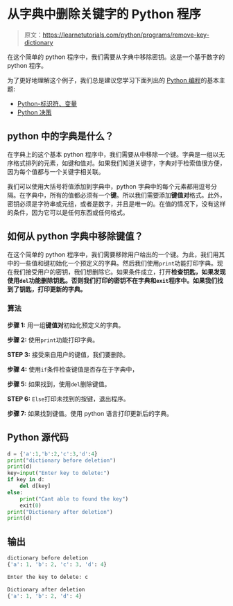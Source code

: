 # 从字典中删除关键字的 Python 程序

> 原文：<https://learnetutorials.com/python/programs/remove-key-dictionary>

在这个简单的 python 程序中，我们需要从字典中移除密钥。这是一个基于数字的 python 程序。

为了更好地理解这个例子，我们总是建议您学习下面列出的 [Python 编程](../ "Python tutorial")的基本主题:

*   [Python-标识符、变量](../../python/identifiers-variables "operators in python")
*   [Python 决策](../../python/decision-making-statements "operators in python")

## python 中的字典是什么？

在字典上的这个基本 python 程序中，我们需要从中移除一个键。字典是一组以无序格式排列的元素，如键和值对。如果我们知道关键字，字典对于检索值很方便，因为每个值都与一个关键字相关联。

我们可以使用大括号将值添加到字典中，python 字典中的每个元素都用逗号分隔。在字典中，所有的值都必须有一个**键**。所以我们需要添加**键值对**格式。此外，密钥必须是字符串或元组，或者是数字，并且是唯一的。在值的情况下，没有这样的条件，因为它可以是任何东西或任何格式。

## 如何从 python 字典中移除键值？

在这个简单的 python 程序中，我们需要移除用户给出的一个键。为此，我们用其中的一些值和键初始化一个预定义的字典。然后我们使用`print`功能打印字典。现在我们接受用户的密钥，我们想删除它。如果条件成立，打开**检查钥匙，如果发现使用`del`功能删除钥匙。否则我们打印的密钥不在字典和`exit`程序中。如果我们找到了钥匙，打印更新的字典。**

### 算法

**步骤 1:** 用一组**键值对**初始化预定义的字典。

**步骤 2:** 使用`print`功能打印字典。

**STEP 3:** 接受来自用户的键值，我们要删除。

**步骤 4:** 使用`if`条件检查键值是否存在于字典中，

**步骤 5:** 如果找到，使用`del`删除键值。

**STEP 6:** `Else`打印未找到的按键，退出程序。

**步骤 7:** 如果找到键值。使用 python 语言打印更新后的字典。

## Python 源代码

```py
d = {'a':1,'b':2,'c':3,'d':4}
print("dictionary before deletion")
print(d)
key=input("Enter key to delete:")
if key in d: 
    del d[key]
else:
    print("Cant able to found the key")
    exit(0)
print("Dictionary after deletion")
print(d)

```

## 输出

```py
dictionary before deletion
{'a': 1, 'b': 2, 'c': 3, 'd': 4}

Enter the key to delete: c

Dictionary after deletion
{'a': 1, 'b': 2, 'd': 4}
```